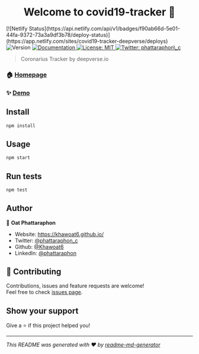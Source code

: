 <h1 align="center">Welcome to covid19-tracker 👋</h1>
<p>
  [![Netlify Status](https://api.netlify.com/api/v1/badges/f90ab66d-5e01-44fa-9372-73a3a9df3b78/deploy-status)](https://app.netlify.com/sites/covid19-tracker-deepverse/deploys)
  <img alt="Version" src="https://img.shields.io/badge/version-0.1.0-blue.svg?cacheSeconds=2592000" />
  <a href="https://github.com/covid19-deepverse/covid19.deepverse.io/blob/master/README.md" target="_blank">
    <img alt="Documentation" src="https://img.shields.io/badge/documentation-yes-brightgreen.svg" />
  </a>
  <a href="#" target="_blank">
    <img alt="License: MIT" src="https://img.shields.io/badge/License-MIT-yellow.svg" />
  </a>
  <a href="https://twitter.com/phattaraphon\_c" target="_blank">
    <img alt="Twitter: phattaraphon\_c" src="https://img.shields.io/twitter/follow/phattaraphon\_c.svg?style=social" />
  </a>
</p>

> Coronarius Tracker by deepverse.io

### 🏠 [Homepage](https://github.com/covid19-deepverse/covid19.deepverse.io)

### ✨ [Demo](https://covid19-tracker-deepverse.netlify.app/)

## Install

```sh
npm install
```

## Usage

```sh
npm start
```

## Run tests

```sh
npm test
```

## Author

👤 **Oat Phattaraphon**

* Website: https://khawoat6.github.io/
* Twitter: [@phattaraphon\_c](https://twitter.com/phattaraphon\_c)
* Github: [@Khawoat6](https://github.com/Khawoat6)
* LinkedIn: [@phattaraphon](https://linkedin.com/in/phattaraphon)

## 🤝 Contributing

Contributions, issues and feature requests are welcome!<br />Feel free to check [issues page](https://github.com/covid19-deepverse/covid19.deepverse.io/issues). 

## Show your support

Give a ⭐️ if this project helped you!

***
_This README was generated with ❤️ by [readme-md-generator](https://github.com/kefranabg/readme-md-generator)_
